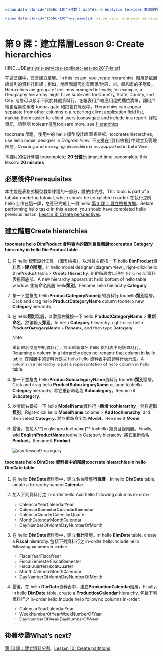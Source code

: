 ```yaml
---
<span data-ttu-id="2068c-101">標題： aaa"Azure Analysis Services 教學課程第 9 課： 建立階層 |Microsoft 文件"描述： 服務： analysis services documentationcenter: '作者： minewiskan 管理員： erikre 編輯器:' 標記: '</span><span class="sxs-lookup"><span data-stu-id="2068c-101">title: aaa"Azure Analysis Services tutorial lesson 9: Create hierarchies | Microsoft Docs" description: services: analysis-services documentationcenter: '' author: minewiskan manager: erikre editor: '' tags: ''</span></span>

<span data-ttu-id="2068c-102">ms.assetid: ms.service: analysis services ms.devlang: NA ms.topic: get 啟動文章 ms.tgt_pltfrm: NA ms.workload: na ms.date: 05/26/2017 ms.author: owend</span><span class="sxs-lookup"><span data-stu-id="2068c-102">ms.assetid: ms.service: analysis-services ms.devlang: NA ms.topic: get-started-article ms.tgt_pltfrm: NA ms.workload: na ms.date: 05/26/2017 ms.author: owend</span></span>
---
```

# <a name="lesson-9-create-hierarchies"></a><span data-ttu-id="2068c-103">第 9 課：建立階層</span><span class="sxs-lookup"><span data-stu-id="2068c-103">Lesson 9: Create hierarchies</span></span>

[!INCLUDE[analysis-services-appliesto-aas-sql2017-later](../../../includes/analysis-services-appliesto-aas-sql2017-later.md)]

<span data-ttu-id="2068c-104">在這堂課中，您會建立階層。</span><span class="sxs-lookup"><span data-stu-id="2068c-104">In this lesson, you create hierarchies.</span></span> <span data-ttu-id="2068c-105">階層是依層級排列的資料行群組；例如，地理階層可能有國家/地區、州、縣和市的子層級。</span><span class="sxs-lookup"><span data-stu-id="2068c-105">Hierarchies are groups of columns arranged in levels; for example, a Geography hierarchy might have sublevels for Country, State, County, and City.</span></span> <span data-ttu-id="2068c-106">階層可以顯示不同於其他資料行，在報表用戶端應用程式欄位清單，讓用戶端更容易使用者 toonavigate 和包含在報表中。</span><span class="sxs-lookup"><span data-stu-id="2068c-106">Hierarchies can appear separate from other columns in a reporting client application field list, making them easier for client users toonavigate and include in a report.</span></span> <span data-ttu-id="2068c-107">詳細資訊，請參閱 toolearn[階層](https://docs.microsoft.com/sql/analysis-services/tabular-models/hierarchies-ssas-tabular)</span><span class="sxs-lookup"><span data-stu-id="2068c-107">toolearn more, see [Hierarchies](https://docs.microsoft.com/sql/analysis-services/tabular-models/hierarchies-ssas-tabular)</span></span>
  
<span data-ttu-id="2068c-108">toocreate 階層，使用中的 hello 模型設計師*圖表檢視*。</span><span class="sxs-lookup"><span data-stu-id="2068c-108">toocreate hierarchies, use hello model designer in *Diagram View*.</span></span> <span data-ttu-id="2068c-109">不支援在 [資料檢視] 中建立及管理階層。</span><span class="sxs-lookup"><span data-stu-id="2068c-109">Creating and managing hierarchies is not supported in Data View.</span></span>  
  
<span data-ttu-id="2068c-110">本課程的估計時間 toocomplete: **20 分鐘**</span><span class="sxs-lookup"><span data-stu-id="2068c-110">Estimated time toocomplete this lesson: **20 minutes**</span></span>  
  
## <a name="prerequisites"></a><span data-ttu-id="2068c-111">必要條件</span><span class="sxs-lookup"><span data-stu-id="2068c-111">Prerequisites</span></span>  
<span data-ttu-id="2068c-112">本主題是表格式模型教學課程的一部分，請依序完成。</span><span class="sxs-lookup"><span data-stu-id="2068c-112">This topic is part of a tabular modeling tutorial, which should be completed in order.</span></span> <span data-ttu-id="2068c-113">在執行之前 hello 工作在這一課，您應已完成上一課 hello:[第 8 課： 建立檢視方塊](../tutorials/aas-lesson-8-create-perspectives.md)。</span><span class="sxs-lookup"><span data-stu-id="2068c-113">Before performing hello tasks in this lesson, you should have completed hello previous lesson: [Lesson 8: Create perspectives](../tutorials/aas-lesson-8-create-perspectives.md).</span></span>  
  
## <a name="create-hierarchies"></a><span data-ttu-id="2068c-114">建立階層</span><span class="sxs-lookup"><span data-stu-id="2068c-114">Create hierarchies</span></span>  
  
#### <a name="toocreate-a-category-hierarchy-in-hello-dimproduct-table"></a><span data-ttu-id="2068c-115">toocreate hello DimProduct 資料表內的類別目錄階層</span><span class="sxs-lookup"><span data-stu-id="2068c-115">toocreate a Category hierarchy in hello DimProduct table</span></span>  
  
1.  <span data-ttu-id="2068c-116">在 hello 模型設計工具 （圖表檢視），以滑鼠右鍵按一下 hello **DimProduct**資料表 >**建立階層**。</span><span class="sxs-lookup"><span data-stu-id="2068c-116">In hello model designer (diagram view), right-click hello **DimProduct** table > **Create Hierarchy**.</span></span> <span data-ttu-id="2068c-117">新的階層會出現在 hello hello 資料表視窗底部。</span><span class="sxs-lookup"><span data-stu-id="2068c-117">A new hierarchy appears at hello bottom of hello table window.</span></span> <span data-ttu-id="2068c-118">重新命名階層 hello**類別**。</span><span class="sxs-lookup"><span data-stu-id="2068c-118">Rename hello hierarchy **Category**.</span></span>  
  
2.  <span data-ttu-id="2068c-119">按一下並拖曳 hello **ProductCategoryName**新的資料行 toohello**類別**階層。</span><span class="sxs-lookup"><span data-stu-id="2068c-119">Click and drag hello **ProductCategoryName** column toohello new **Category** hierarchy.</span></span>  
  
3.  <span data-ttu-id="2068c-120">在 hello**類別**階層，以滑鼠右鍵按一下 hello **ProductCategoryName** > **重新命名**，然後輸入**類別**。</span><span class="sxs-lookup"><span data-stu-id="2068c-120">In hello **Category** hierarchy, right-click hello **ProductCategoryName** > **Rename**, and then type **Category**.</span></span>  
  
    > [!NOTE]  
    > <span data-ttu-id="2068c-121">重新命名階層中的資料行，無法重新命名 hello 資料表中的該資料行。</span><span class="sxs-lookup"><span data-stu-id="2068c-121">Renaming a column in a hierarchy does not rename that column in hello table.</span></span> <span data-ttu-id="2068c-122">在階層中的資料行是只 hello hello 資料表中的資料行表示法。</span><span class="sxs-lookup"><span data-stu-id="2068c-122">A column in a hierarchy is just a representation of hello column in hello table.</span></span>  
  
4.  <span data-ttu-id="2068c-123">按一下並拖曳 hello **ProductSubcategoryName**資料行 toohello**類別**階層。</span><span class="sxs-lookup"><span data-stu-id="2068c-123">Click and drag hello **ProductSubcategoryName** column toohello **Category** hierarchy.</span></span> <span data-ttu-id="2068c-124">將它重新命名為 **Subcategory**。</span><span class="sxs-lookup"><span data-stu-id="2068c-124">Rename it **Subcategory**.</span></span> 
  
5.  <span data-ttu-id="2068c-125">以滑鼠右鍵按一下 hello **ModelName**資料行 >**新增 toohierarchy**，然後選取**類別**。</span><span class="sxs-lookup"><span data-stu-id="2068c-125">Right-click hello **ModelName** column > **Add toohierarchy**, and then select **Category**.</span></span> <span data-ttu-id="2068c-126">將它重新命名為 **Model**。</span><span class="sxs-lookup"><span data-stu-id="2068c-126">Rename it **Model**.</span></span>

6.  <span data-ttu-id="2068c-127">最後，會加入**[englishproductname]** toohello 類別目錄階層。</span><span class="sxs-lookup"><span data-stu-id="2068c-127">Finally, add **EnglishProductName** toohello Category hierarchy.</span></span> <span data-ttu-id="2068c-128">將它重新命名 **Product**。</span><span class="sxs-lookup"><span data-stu-id="2068c-128">Rename it **Product**.</span></span>  

    ![aas-lesson9-category](../tutorials/media/aas-lesson9-category.png)
  
#### <a name="toocreate-hierarchies-in-hello-dimdate-table"></a><span data-ttu-id="2068c-130">toocreate hello DimDate 資料表中的階層</span><span class="sxs-lookup"><span data-stu-id="2068c-130">toocreate hierarchies in hello DimDate table</span></span>  
  
1.  <span data-ttu-id="2068c-131">在 hello **DimDate**資料表中，建立名為階層**行事曆**。</span><span class="sxs-lookup"><span data-stu-id="2068c-131">In hello **DimDate** table, create a hierarchy named **Calendar**.</span></span>  
  
3.  <span data-ttu-id="2068c-132">加入下列資料行之 in-order hello:</span><span class="sxs-lookup"><span data-stu-id="2068c-132">Add hello following columns in-order:</span></span>

    *  <span data-ttu-id="2068c-133">CalendarYear</span><span class="sxs-lookup"><span data-stu-id="2068c-133">CalendarYear</span></span>
    *  <span data-ttu-id="2068c-134">CalendarSemester</span><span class="sxs-lookup"><span data-stu-id="2068c-134">CalendarSemester</span></span>
    *  <span data-ttu-id="2068c-135">CalendarQuarter</span><span class="sxs-lookup"><span data-stu-id="2068c-135">CalendarQuarter</span></span>
    *  <span data-ttu-id="2068c-136">MonthCalendar</span><span class="sxs-lookup"><span data-stu-id="2068c-136">MonthCalendar</span></span>
    *  <span data-ttu-id="2068c-137">DayNumberOfMonth</span><span class="sxs-lookup"><span data-stu-id="2068c-137">DayNumberOfMonth</span></span>
    
4.  <span data-ttu-id="2068c-138">在 hello **DimDate**資料表中，建立**會計**階層。</span><span class="sxs-lookup"><span data-stu-id="2068c-138">In hello **DimDate** table, create a **Fiscal** hierarchy.</span></span> <span data-ttu-id="2068c-139">包括下列資料行之 in-order hello:</span><span class="sxs-lookup"><span data-stu-id="2068c-139">Include hello following columns in-order:</span></span>  
  
    *  <span data-ttu-id="2068c-140">FiscalYear</span><span class="sxs-lookup"><span data-stu-id="2068c-140">FiscalYear</span></span>
    *  <span data-ttu-id="2068c-141">FiscalSemester</span><span class="sxs-lookup"><span data-stu-id="2068c-141">FiscalSemester</span></span>
    *  <span data-ttu-id="2068c-142">FiscalQuarter</span><span class="sxs-lookup"><span data-stu-id="2068c-142">FiscalQuarter</span></span>
    *  <span data-ttu-id="2068c-143">MonthCalendar</span><span class="sxs-lookup"><span data-stu-id="2068c-143">MonthCalendar</span></span>
    *  <span data-ttu-id="2068c-144">DayNumberOfMonth</span><span class="sxs-lookup"><span data-stu-id="2068c-144">DayNumberOfMonth</span></span>
  
5.  <span data-ttu-id="2068c-145">最後，在 hello **DimDate**資料表中，建立**ProductionCalendar**階層。</span><span class="sxs-lookup"><span data-stu-id="2068c-145">Finally, in hello **DimDate** table, create a **ProductionCalendar** hierarchy.</span></span> <span data-ttu-id="2068c-146">包括下列資料行之 in-order hello:</span><span class="sxs-lookup"><span data-stu-id="2068c-146">Include hello following columns in-order:</span></span>  
    *  <span data-ttu-id="2068c-147">CalendarYear</span><span class="sxs-lookup"><span data-stu-id="2068c-147">CalendarYear</span></span>
    *  <span data-ttu-id="2068c-148">WeekNumberOfYear</span><span class="sxs-lookup"><span data-stu-id="2068c-148">WeekNumberOfYear</span></span>
    *  <span data-ttu-id="2068c-149">DayNumberOfWeek</span><span class="sxs-lookup"><span data-stu-id="2068c-149">DayNumberOfWeek</span></span>
  
 ## <a name="whats-next"></a><span data-ttu-id="2068c-150">後續步驟</span><span class="sxs-lookup"><span data-stu-id="2068c-150">What's next?</span></span>
<span data-ttu-id="2068c-151">[第 10 課：建立資料分割](../tutorials/aas-lesson-10-create-partitions.md)。</span><span class="sxs-lookup"><span data-stu-id="2068c-151">[Lesson 10: Create partitions](../tutorials/aas-lesson-10-create-partitions.md).</span></span> 
  
  
